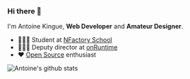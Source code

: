 ### Hi there 👋

I'm Antoine Kingue, **Web Developer** and **Amateur Designer**.

- 👨🏾‍🎓 Student at [NFactory School](https://nfactory.school/)
- 👨🏾‍💼 Deputy director at [onRuntime](https://onruntime.com/)
- ❤️ [Open Source](https://github.com/AntoineKM/antoinekm) enthusiast

![Antoine's github stats](https://github-readme-stats.vercel.app/api?username=antoinekm&show_icons=true&title_color=ff6b81&icon_color=64748b&bg_color=fbfdfe&text_color=ff4757&cache_seconds=7200)

<!--
**AntoineKM/antoinekm** is a ✨ _special_ ✨ repository because its `README.md` (this file) appears on your GitHub profile.

Here are some ideas to get you started:

- 🔭 I’m currently working on ...
- 🌱 I’m currently learning ...
- 👯 I’m looking to collaborate on ...
- 🤔 I’m looking for help with ...
- 💬 Ask me about ...
- 📫 How to reach me: ...
- 😄 Pronouns: ...
- ⚡ Fun fact: ...
-->
